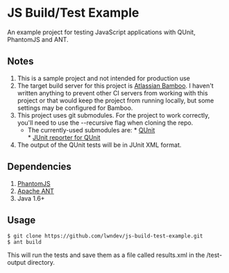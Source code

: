 JS Build/Test Example
===================

An example project for testing JavaScript applications with QUnit, PhantomJS and ANT.

## Notes

1. This is a sample project and not intended for production use
2. The target build server for this project is [Atlassian Bamboo](http://www.atlassian.com/software/bamboo/overview). I haven't written anything to prevent other CI servers from working with this project or that would keep the project from running locally, but some settings may be configured for Bamboo.
3. This project uses git submodules.  For the project to work correctly, you'll need to use the --recursive flag when cloning the repo.
    - The currently-used submodules are:
          * [QUnit](https://github.com/jquery/qunit.git)    
          * [JUnit reporter for QUnit](https://github.com/jquery/qunit-reporter-junit)
4. The output of the QUnit tests will be in JUnit XML format.

## Dependencies

1. [PhantomJS](http://phantomjs.org/download.html)
2. [Apache ANT](http://ant.apache.org/bindownload.cgi)
3. Java 1.6+

## Usage

    $ git clone https://github.com/lwndev/js-build-test-example.git
    $ ant build

This will run the tests and save them as a file called results.xml in the /test-output directory.
